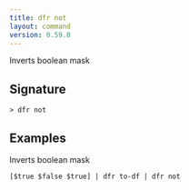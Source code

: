 ```yaml
---
title: dfr not
layout: command
version: 0.59.0
---
```


Inverts boolean mask

## Signature

```> dfr not ```

## Examples

Inverts boolean mask
```shell
[$true $false $true] | dfr to-df | dfr not
```

